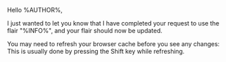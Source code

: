 Hello %AUTHOR%,

I just wanted to let you know that I have completed your request to use the flair "%INFO%",
and your flair should now be updated.

You may need to refresh your browser cache before you see any changes:
This is usually done by pressing the Shift key while refreshing.
